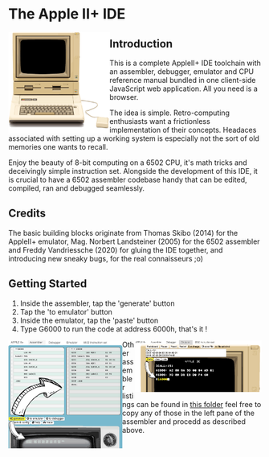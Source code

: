 # The Apple II+ IDE

<img src="/res/appleii+_bck_650.png?raw=true" width=40% align="left" />



## Introduction

This is a complete AppleII+ IDE toolchain with an assembler, debugger, emulator and CPU reference manual bundled in one client-side JavaScript web application.  All you need is a browser.  

The idea is simple.  Retro-computing enthusiasts want a frictionless implementation of their concepts.  Headaces associated with setting up a working system is especially not the sort of old memories one wants to recall.

Enjoy the beauty of 8-bit computing on a 6502 CPU, it's math tricks and deceivingly simple instruction set.  Alongside the development of this IDE, it is crucial to have a 6502 assembler codebase handy that can be edited, compiled, ran and debugged seamlessly. 

## Credits

The basic building blocks originate from Thomas Skibo (2014) for the AppleII+ emulator, Mag. Norbert Landsteiner (2005) for the 6502 assembler and Freddy Vandriessche (2020) for gluing the IDE together, and introducing new sneaky bugs, for the real connaisseurs ;o)

## Getting Started

1) Inside the assembler, tap the 'generate' button
2) Tap the 'to emulator' button
3) Inside the emulator, tap the 'paste' button
4) Type G6000 to run the code at address 6000h, that's it !

<img src="/res/Start_Step1.png?raw=true" width=45% align="left" /><img src="/res/Start_Step2.png?raw=true" width=50% align="right" />


Other assembler listings can be found in [this folder](https://github.com/flyingzebra/AppleII-IDE/tree/main/asm_code_examples) feel free to copy any of those in the left pane of the assembler and procedd as described above.
